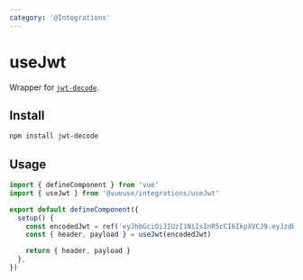 ```yaml
---
category: '@Integrations'
---
```


# useJwt

Wrapper for [`jwt-decode`](https://github.com/auth0/jwt-decode).

## Install

```bash
npm install jwt-decode
```

## Usage

```typescript
import { defineComponent } from 'vue'
import { useJwt } from '@vueuse/integrations/useJwt'

export default defineComponent({
  setup() {
    const encodedJwt = ref('eyJhbGciOiJIUzI1NiIsInR5cCI6IkpXVCJ9.eyJzdWIiOiIxMjM0NTY3ODkwIiwiaWF0IjoxNTE2MjM5MDIyfQ.L8i6g3PfcHlioHCCPURC9pmXT7gdJpx3kOoyAfNUwCc')
    const { header, payload } = useJwt(encodedJwt)

    return { header, payload }
  },
})
```
